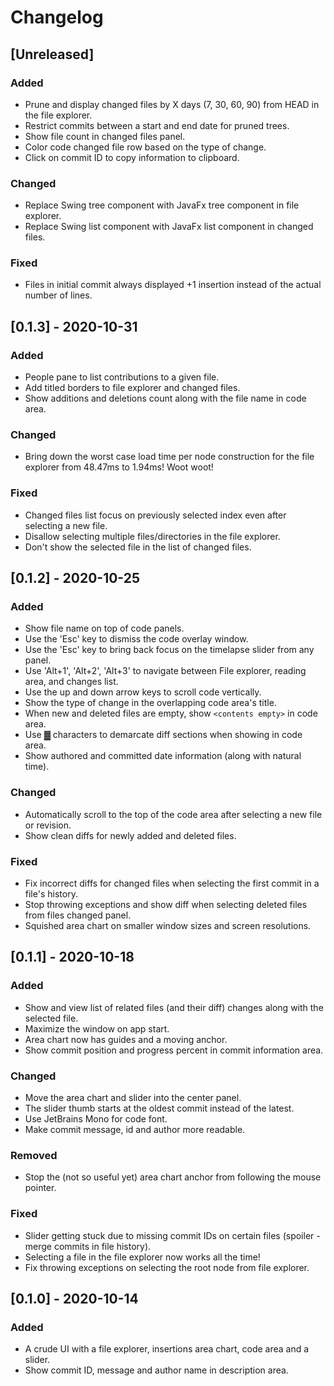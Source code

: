 # Changelog
## [Unreleased]
### Added
- Prune and display changed files by X days (7, 30, 60, 90) from HEAD in the file explorer.
- Restrict commits between a start and end date for pruned trees.
- Show file count in changed files panel.
- Color code changed file row based on the type of change.
- Click on commit ID to copy information to clipboard.

### Changed
- Replace Swing tree component with JavaFx tree component in file explorer.
- Replace Swing list component with JavaFx list component in changed files.

### Fixed
- Files in initial commit always displayed +1 insertion instead of the actual number of lines.

## [0.1.3] - 2020-10-31
### Added
- People pane to list contributions to a given file.
- Add titled borders to file explorer and changed files.
- Show additions and deletions count along with the file name in code area.

### Changed
- Bring down the worst case load time per node construction for the file explorer from 48.47ms to 1.94ms! Woot woot!

### Fixed
- Changed files list focus on previously selected index even after selecting a new file.
- Disallow selecting multiple files/directories in the file explorer.
- Don't show the selected file in the list of changed files.

## [0.1.2] - 2020-10-25
### Added
- Show file name on top of code panels.
- Use the 'Esc' key to dismiss the code overlay window.
- Use the 'Esc' key to bring back focus on the timelapse slider from any panel.
- Use 'Alt+1', 'Alt+2', 'Alt+3' to navigate between File explorer, reading area, and changes list.
- Use the up and down arrow keys to scroll code vertically.
- Show the type of change in the overlapping code area's title.
- When new and deleted files are empty, show `<contents empty>` in code area.
- Use ▓ characters to demarcate diff sections when showing in code area.
- Show authored and committed date information (along with natural time).

### Changed
- Automatically scroll to the top of the code area after selecting a new file or revision.
- Show clean diffs for newly added and deleted files.

### Fixed
- Fix incorrect diffs for changed files when selecting the first commit in a file's history.
- Stop throwing exceptions and show diff when selecting deleted files from files changed panel.
- Squished area chart on smaller window sizes and screen resolutions.

## [0.1.1] - 2020-10-18
### Added
- Show and view list of related files (and their diff) changes along with the selected file.
- Maximize the window on app start.
- Area chart now has guides and a moving anchor.
- Show commit position and progress percent in commit information area.

### Changed
- Move the area chart and slider into the center panel.
- The slider thumb starts at the oldest commit instead of the latest.
- Use JetBrains Mono for code font.
- Make commit message, id and author more readable.

### Removed
- Stop the (not so useful yet) area chart anchor from following the mouse pointer.

### Fixed
- Slider getting stuck due to missing commit IDs on certain files (spoiler - merge commits in file history).
- Selecting a file in the file explorer now works all the time!
- Fix throwing exceptions on selecting the root node from file explorer.

## [0.1.0] - 2020-10-14
### Added
- A crude UI with a file explorer, insertions area chart, code area and a slider.
- Show commit ID, message and author name in description area.
